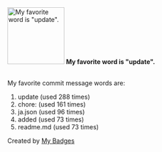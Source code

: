 <img src="https://my-badges.github.io/my-badges/favorite-word.png" alt="My favorite word is &quot;update&quot;." title="My favorite word is &quot;update&quot;." width="128">
<strong>My favorite word is &quot;update&quot;.</strong>
<br><br>

My favorite commit message words are:

1. update (used 288 times)
2. chore: (used 161 times)
3. ja.json (used 96 times)
4. added (used 73 times)
5. readme.md (used 73 times)


Created by <a href="https://github.com/my-badges/my-badges">My Badges</a>